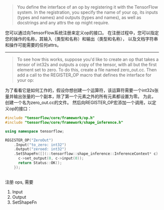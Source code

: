 > You define the interface of an op by registering it with the TensorFlow system.
In the registration, you specify the name of your op, its inputs (types and names) and outputs (types and names), 
as well as docstrings and any attrs the op might require.

您可以通过向TensorFlow系统注册来定义op的接口。 
在注册过程中，您可以指定您的操作的名称，其输入（类型和名称）和输出（类型和名称），
以及文档字符串和操作可能需要的任何attrs。

---
> To see how this works, suppose you'd like to create an op that takes a tensor of int32s and outputs a copy of the tensor, with all but the first element set to zero. 
To do this, create a file named zero_out.cc. Then add a call to the REGISTER_OP macro that defines the interface for your op:

为了看看它是如何工作的，假设你想创建一个运算符，该运算符需要一个int32s张量并输出张量的一个副本，除了第一个元素之外的所有元素都设置为零。 为此，创建一个名为zero_out.cc的文件。 然后向REGISTER_OP宏添加一个调用，以定义op的接口：



```c++
#include "tensorflow/core/framework/op.h"
#include "tensorflow/core/framework/shape_inference.h"

using namespace tensorflow;

REGISTER_OP("ZeroOut")
    .Input("to_zero: int32")
    .Output("zeroed: int32")
    .SetShapeFn([](::tensorflow::shape_inference::InferenceContext* c) {
      c->set_output(0, c->input(0));
      return Status::OK();
    });
    
```    

注册 ops, 需要
1. Input
2. Output
3. SetShapeFn
